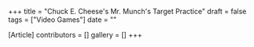 +++
title = "Chuck E. Cheese's Mr. Munch's Target Practice"
draft = false
tags = ["Video Games"]
date = ""

[Article]
contributors = []
gallery = []
+++